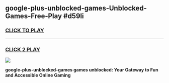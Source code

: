 
## google-plus-unblocked-games-Unblocked-Games-Free-Play #d59li
<h3>
<a href="https://us.freeplayer.one?title=google-plus-unblocked-games&ref=9M">CLICK TO PLAY</a></h3>
<hr>

<h3>
<a href="https://us.freeplayer.one?title=google-plus-unblocked-games&ref=9M">CLICK 2 PLAY</a>
  
</h3>

<a href="https://us.freeplayer.one?title=google-plus-unblocked-games&ref=9M"><img src="https://clearcache.store/games.png"></a>


**google-plus-unblocked-games games unblocked: Your Gateway to Fun and Accessible Online Gaming**
